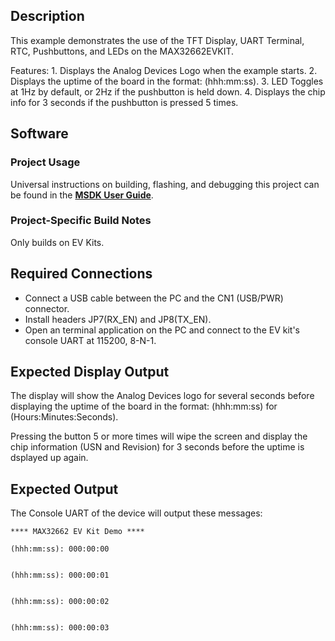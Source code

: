 ## Description

This example demonstrates the use of the TFT Display, UART Terminal, RTC, Pushbuttons, and LEDs on the MAX32662EVKIT.

Features:
	1. Displays the Analog Devices Logo when the example starts.
	2. Displays the uptime of the board in the format: (hhh:mm:ss).
	3. LED Toggles at 1Hz by default, or 2Hz if the pushbutton is held down.
	4. Displays the chip info for 3 seconds if the pushbutton is pressed 5 times.

## Software

### Project Usage

Universal instructions on building, flashing, and debugging this project can be found in the **[MSDK User Guide](https://analog-devices-msdk.github.io/msdk/USERGUIDE/)**.

### Project-Specific Build Notes

Only builds on EV Kits.

## Required Connections
-   Connect a USB cable between the PC and the CN1 (USB/PWR) connector.
-   Install headers JP7(RX\_EN) and JP8(TX\_EN).
-   Open an terminal application on the PC and connect to the EV kit's console UART at 115200, 8-N-1.

## Expected Display Output

The display will show the Analog Devices logo for several seconds before displaying the uptime of the board in the format: (hhh:mm:ss) for (Hours:Minutes:Seconds).

Pressing the button 5 or more times will wipe the screen and display the chip information (USN and Revision) for 3 seconds before the uptime is dsplayed up again.

## Expected Output

The Console UART of the device will output these messages:

```
**** MAX32662 EV Kit Demo ****

(hhh:mm:ss): 000:00:00


(hhh:mm:ss): 000:00:01


(hhh:mm:ss): 000:00:02


(hhh:mm:ss): 000:00:03

```
